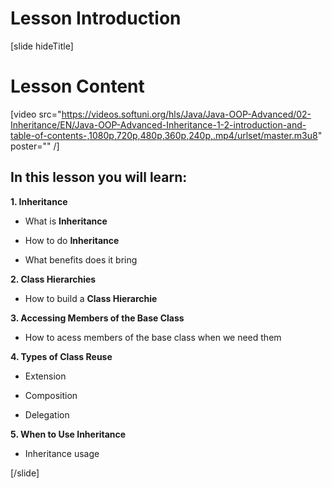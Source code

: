 # Lesson Introduction

[slide hideTitle]

# Lesson Content

[video src="https://videos.softuni.org/hls/Java/Java-OOP-Advanced/02-Inheritance/EN/Java-OOP-Advanced-Inheritance-1-2-introduction-and-table-of-contents-,1080p,720p,480p,360p,240p,.mp4/urlset/master.m3u8" poster="" /]

## In this lesson you will learn:

**1. Inheritance**

- What is **Inheritance**

- How to do **Inheritance**

- What benefits does it bring

**2. Class Hierarchies**

- How to build a **Class Hierarchie**

**3. Accessing Members of the Base Class**

- How to acess members of the base class when we need them

**4. Types of Class Reuse**

- Extension

- Composition

- Delegation

**5. When to Use Inheritance**

- Inheritance usage
    
[/slide]
